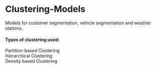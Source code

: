 # Clustering-Models
Models for customer segmentation, vehicle segmentation and weather stations. <br>
#### Types of clustering used: <br>
Partition-based Clustering <br>
Hierarchical Clustering <br>
Density based Clustering
